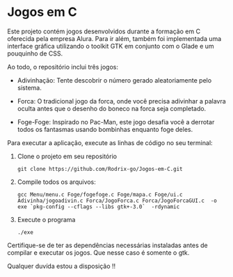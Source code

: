 # Jogos em C

Este projeto contém jogos desenvolvidos durante a formação em C oferecida pela empresa Alura. Para ir além, também foi implementada uma interface gráfica utilizando o toolkit GTK em conjunto com o Glade e um pouquinho de CSS.

Ao todo, o repositório inclui três jogos:

- Adivinhação: Tente descobrir o número gerado aleatoriamente pelo sistema.

- Forca: O tradicional jogo da forca, onde você precisa adivinhar a palavra oculta antes que o desenho do boneco na forca seja completado.

- Foge-Foge: Inspirado no Pac-Man, este jogo desafia você a derrotar todos os fantasmas usando bombinhas enquanto foge deles.

Para executar a aplicação, execute as linhas de código no seu terminal:

1. Clone o projeto em seu repositório
    ```
    git clone https://github.com/Rodrix-go/Jogos-em-C.git
    ```
2. Compile todos os arquivos:
    ```
    gcc Menu/menu.c Foge/fogefoge.c Foge/mapa.c Foge/ui.c Adivinha/jogoadivin.c Forca/JogoForca.c Forca/JogoForcaGUI.c  -o exe `pkg-config --cflags --libs gtk+-3.0`  -rdynamic
    ```

3. Execute o programa
    ```
    ./exe
    ```

Certifique-se de ter as dependências necessárias instaladas antes de compilar e executar os jogos. Que nesse caso é somente  o gtk. 

Qualquer duvída estou a disposição !!




